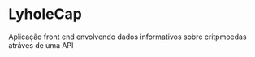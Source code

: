 # LyholeCap
 Aplicação front end envolvendo dados informativos sobre critpmoedas atráves de uma API
